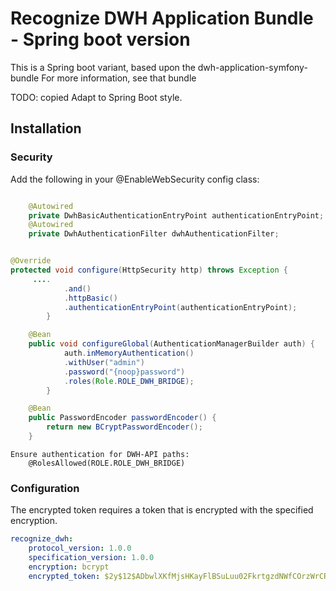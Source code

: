 # Recognize DWH Application Bundle - Spring boot version

This is a Spring boot variant, based upon the dwh-application-symfony-bundle
For more information, see that bundle

TODO: copied Adapt to Spring Boot style. 


## Installation
### Security
Add the following in your @EnableWebSecurity config class:
```java

    @Autowired
    private DwhBasicAuthenticationEntryPoint authenticationEntryPoint;
    @Autowired
    private DwhAuthenticationFilter dwhAuthenticationFilter;


@Override
protected void configure(HttpSecurity http) throws Exception {
     ....
            .and()
            .httpBasic()
            .authenticationEntryPoint(authenticationEntryPoint);
        }

    @Bean
    public void configureGlobal(AuthenticationManagerBuilder auth) { 
            auth.inMemoryAuthentication()
            .withUser("admin")
            .password("{noop}password")
            .roles(Role.ROLE_DWH_BRIDGE);
        }

    @Bean
    public PasswordEncoder passwordEncoder() {
        return new BCryptPasswordEncoder();
    }     
```
```
Ensure authentication for DWH-API paths:
    @RolesAllowed(ROLE.ROLE_DWH_BRIDGE)
```

### Configuration
The encrypted token requires a token that is encrypted with the specified encryption.
```yaml
recognize_dwh:
    protocol_version: 1.0.0
    specification_version: 1.0.0
    encryption: bcrypt
    encrypted_token: $2y$12$ADbwlXKfMjsHKayFlBSuLuu02FkrtgzdNWfCOrzWrCR8zkSoNsUfG
```
